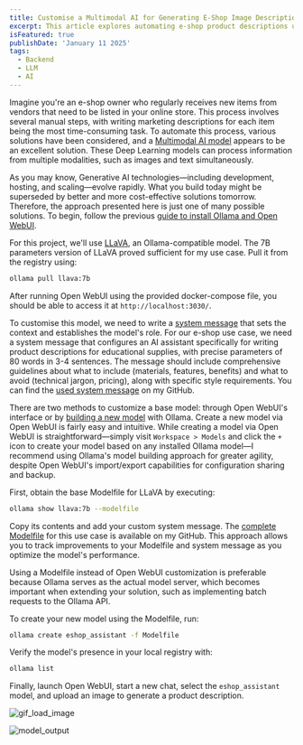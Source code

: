 ```yaml
---
title: Customise a Multimodal AI for Generating E-Shop Image Descriptions
excerpt: This article explores automating e-shop product descriptions using LLaVA, a multimodal AI model compatible with Ollama. By customizing the model with system messages and leveraging Open WebUI or Ollama’s Modelfile approach, you can streamline the creation of tailored descriptions while maintaining flexibility and scalability.
isFeatured: true
publishDate: 'January 11 2025'
tags:
  - Backend
  - LLM
  - AI
---
```


Imagine you're an e-shop owner who regularly receives new items from vendors that need to be listed in your online store. This process involves several manual steps, with writing marketing descriptions for each item being the most time-consuming task. To automate this process, various solutions have been considered, and a [Multimodal AI model](https://cloud.google.com/use-cases/multimodal-ai) appears to be an excellent solution. These Deep Learning models can process information from multiple modalities, such as images and text simultaneously.

As you may know, Generative AI technologies—including development, hosting, and scaling—evolve rapidly. What you build today might be superseded by better and more cost-effective solutions tomorrow. Therefore, the approach presented here is just one of many possible solutions. To begin, follow the previous [guide to install Ollama and Open WebUI](https://vasilogi.github.io/post/llama-openwebui-on-windows/).

For this project, we'll use [LLaVA](https://ollama.com/library/llava), an Ollama-compatible model. The 7B parameters version of LLaVA proved sufficient for my use case. Pull it from the registry using:

```bash
ollama pull llava:7b
```

After running Open WebUI using the provided docker-compose file, you should be able to access it at `http://localhost:3030/`.

To customise this model, we need to write a [system message](https://promptmetheus.com/resources/llm-knowledge-base/system-message) that sets the context and establishes the model's role. For our e-shop use case, we need a system message that configures an AI assistant specifically for writing product descriptions for educational supplies, with precise parameters of 80 words in 3-4 sentences. The message should include comprehensive guidelines about what to include (materials, features, benefits) and what to avoid (technical jargon, pricing), along with specific style requirements. You can find the [used system message](https://github.com/vasilogi/eshop-product-descriptions) on my GitHub.

There are two methods to customize a base model: through Open WebUI's interface or by [building a new model](https://github.com/ollama/ollama/blob/main/docs/modelfile.md) with Ollama. Create a new model via Open WebUI is fairly easy and intuitive. While creating a model via Open WebUI is straightforward—simply visit `Workspace > Models` and click the `+` icon to create your model based on any installed Ollama model—I recommend using Ollama's model building approach for greater agility, despite Open WebUI's import/export capabilities for configuration sharing and backup.

First, obtain the base Modelfile for LLaVA by executing:

```bash
ollama show llava:7b --modelfile
```

Copy its contents and add your custom system message. The [complete Modelfile](https://github.com/vasilogi/eshop-product-descriptions/blob/main/Modelfile) for this use case is available on my GitHub. This approach allows you to track improvements to your Modelfile and system message as you optimize the model's performance.

Using a Modelfile instead of Open WebUI customization is preferable because Ollama serves as the actual model server, which becomes important when extending your solution, such as implementing batch requests to the Ollama API.

To create your new model using the Modelfile, run:

```bash
ollama create eshop_assistant -f Modelfile
```

Verify the model's presence in your local registry with:

```bash
ollama list
```

Finally, launch Open WebUI, start a new chat, select the `eshop_assistant` model, and upload an image to generate a product description.

![gif_load_image](/e_shop_post_gif_prompt.gif)

![model_output](/e_shop_post_model_output.png)
